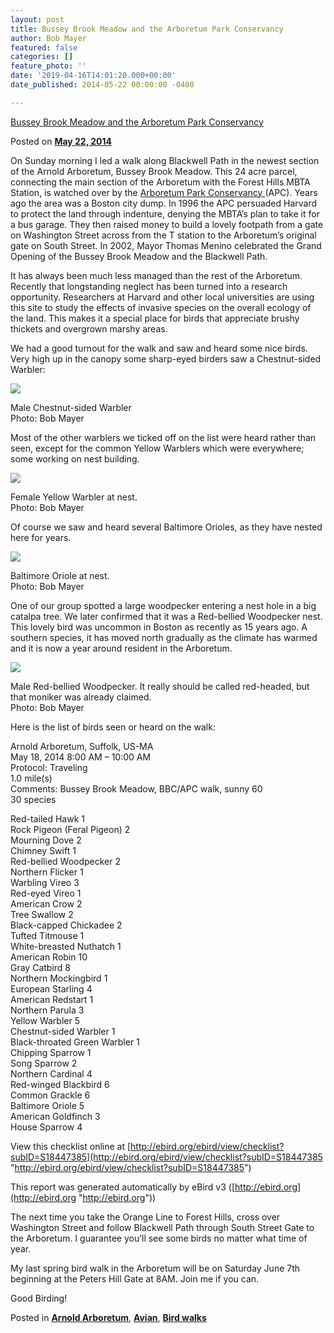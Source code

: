 ```yaml
---
layout: post
title: Bussey Brook Meadow and the Arboretum Park Conservancy
author: Bob Mayer
featured: false
categories: []
feature_photo: ''
date: '2019-04-16T14:01:20.000+00:00'
date_published: 2014-05-22 00:00:00 -0400

---
```

[Bussey Brook Meadow and the Arboretum Park Conservancy](http://www.arbotopia.com/bussey-brook-meadow-and-the-arboretum-park-conservancy/)

Posted on [**May 22, 2014**](http://www.arbotopia.com/bussey-brook-meadow-and-the-arboretum-park-conservancy/ "7:03 pm")

On Sunday morning I led a walk along Blackwell Path in the newest section of the Arnold Arboretum, Bussey Brook Meadow. This 24 acre parcel, connecting the main section of the Arboretum with the Forest Hills MBTA Station, is watched over by the [Arboretum Park Conservancy ](http://www.arboretumparkconservancy.org/ "Arboretum Park Conservancy")(APC). Years ago the area was a Boston city dump. In 1996 the APC persuaded Harvard to protect the land through indenture, denying the MBTA’s plan to take it for a bus garage. They then raised money to build a lovely footpath from a gate on Washington Street across from the T station to the Arboretum’s original gate on South Street. In 2002, Mayor Thomas Menino celebrated the Grand Opening of the Bussey Brook Meadow and the Blackwell Path.

It has always been much less managed than the rest of the Arboretum. Recently that longstanding neglect has been turned into a research opportunity. Researchers at Harvard and other local universities are using this site to study the effects of invasive species on the overall ecology of the land. This makes it a special place for birds that appreciate brushy thickets and overgrown marshy areas.

We had a good turnout for the walk and saw and heard some nice birds. Very high up in the canopy some sharp-eyed birders saw a Chestnut-sided Warbler:

![](/images/P1010089.jpg)

Male Chestnut-sided Warbler  
Photo: Bob Mayer

Most of the other warblers we ticked off on the list were heard rather than seen, except for the common Yellow Warblers which were everywhere; some working on nest building.

![](/images/P1030111.jpg)

Female Yellow Warbler at nest.  
Photo: Bob Mayer

Of course we saw and heard several Baltimore Orioles, as they have nested here for years.

![](/images/P1030005_1-1.jpg)

Baltimore Oriole at nest.  
Photo: Bob Mayer

One of our group spotted a large woodpecker entering a nest hole in a big catalpa tree. We later confirmed that it was a Red-bellied Woodpecker nest. This lovely bird was uncommon in Boston as recently as 15 years ago. A southern species, it has moved north gradually as the climate has warmed and it is now a year around resident in the Arboretum.

![](/images/P1030156-2.jpg)

Male Red-bellied Woodpecker. It really should be called red-headed, but that moniker was already claimed.  
Photo: Bob Mayer

Here is the list of birds seen or heard on the walk:

Arnold Arboretum, Suffolk, US-MA  
May 18, 2014 8:00 AM – 10:00 AM  
Protocol: Traveling  
1\.0 mile(s)  
Comments: Bussey Brook Meadow, BBC/APC walk, sunny 60  
30 species

Red-tailed Hawk 1  
Rock Pigeon (Feral Pigeon) 2  
Mourning Dove 2  
Chimney Swift 1  
Red-bellied Woodpecker 2  
Northern Flicker 1  
Warbling Vireo 3  
Red-eyed Vireo 1  
American Crow 2  
Tree Swallow 2  
Black-capped Chickadee 2  
Tufted Titmouse 1  
White-breasted Nuthatch 1  
American Robin 10  
Gray Catbird 8  
Northern Mockingbird 1  
European Starling 4  
American Redstart 1  
Northern Parula 3  
Yellow Warbler 5  
Chestnut-sided Warbler 1  
Black-throated Green Warbler 1  
Chipping Sparrow 1  
Song Sparrow 2  
Northern Cardinal 4  
Red-winged Blackbird 6  
Common Grackle 6  
Baltimore Oriole 5  
American Goldfinch 3  
House Sparrow 4

View this checklist online at [http://ebird.org/ebird/view/checklist?subID=S18447385](http://ebird.org/ebird/view/checklist?subID=S18447385 "http://ebird.org/ebird/view/checklist?subID=S18447385")

This report was generated automatically by eBird v3 ([http://ebird.org](http://ebird.org "http://ebird.org"))

The next time you take the Orange Line to Forest Hills, cross over Washington Street and follow Blackwell Path through South Street Gate to the Arboretum. I guarantee you’ll see some birds no matter what time of year.

My last spring bird walk in the Arboretum will be on Saturday June 7th beginning at the Peters Hill Gate at 8AM. Join me if you can.

Good Birding!

Posted in [**Arnold Arboretum**](http://www.arbotopia.com/category/arboretum/), [**Avian**](http://www.arbotopia.com/category/avian/), [**Bird walks**](http://www.arbotopia.com/category/bird-walks/)